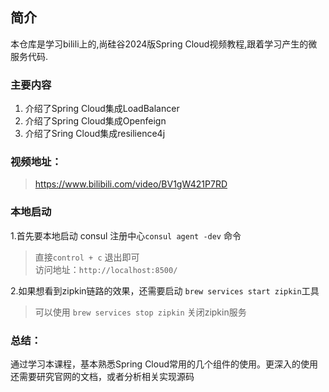 ## 简介
本仓库是学习bilili上的,尚硅谷2024版Spring Cloud视频教程,跟着学习产生的微服务代码.

### 主要内容
1. 介绍了Spring Cloud集成LoadBalancer
2. 介绍了Spring Cloud集成Openfeign
3. 介绍了Sring Cloud集成resilience4j

### 视频地址：

> https://www.bilibili.com/video/BV1gW421P7RD

### 本地启动

1.首先要本地启动 consul 注册中心``consul agent -dev`` 命令
> 直接``control + c`` 退出即可   
> 访问地址：``http://localhost:8500/``

2.如果想看到zipkin链路的效果，还需要启动 ``brew services start zipkin``工具
> 可以使用 ``brew services stop zipkin`` 关闭zipkin服务


### 总结：

通过学习本课程，基本熟悉Spring Cloud常用的几个组件的使用。更深入的使用  
还需要研究官网的文档，或者分析相关实现源码